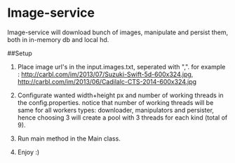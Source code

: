 # Image-service
Image-service will download bunch of images, manipulate and persist them, both in in-memory db and local hd.


##Setup
1. Place image url's in the input.images.txt, seperated with ",".
for example : 
http://carbl.com/im/2013/07/Suzuki-Swift-5d-600x324.jpg,
http://carbl.com/im/2013/06/Cadilalc-CTS-2014-600x324.jpg

2. Configurate wanted width+height px and number of working threads in the config.properties.
notice that number of working threads will be same for all workers types: downloader, manipulators and persister, hence choosing 3 will create a pool with 3 threads for each kind (total of 9).

3. Run main method in the Main class.
4. Enjoy :)
